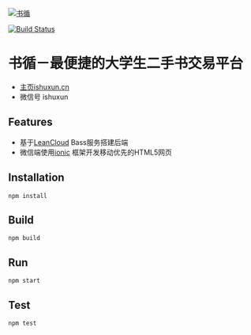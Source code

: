 [![书循](http://ishuxun.cn/img/logo-R.png)](http://ishuxun.cn)

[![Build Status](https://travis-ci.org/gwuhaolin/ShuXun.svg)](https://travis-ci.org/gwuhaolin/ShuXun)

# 书循－最便捷的大学生二手书交易平台
- [主页ishuxun.cn](http://ishuxun.cn)
- 微信号 ishuxun

## Features
- 基于[LeanCloud](http://leancloud.cn) Bass服务搭建后端
- 微信端使用[ionic](http://ionicframework.com) 框架开发移动优先的HTML5网页

## Installation
```
npm install
```
## Build
```
npm build
```
## Run
```
npm start
```
## Test
```
npm test
```
